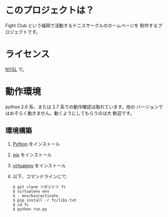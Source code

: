 # このプロジェクトは？ #

Fight Club という福岡で活動するテニスサークルのホームページを
制作するプロジェクトです。

# ライセンス #

[NYSL](http://www.kmonos.net/nysl/) で。

# 動作環境 #

python 2.6 系、または 2.7 系での動作確認は取れています。他の
バージョンではおそらく動きません。動くようにしてもらうのは大
歓迎です。

## 環境構築 ##

 1. [Python](http://www.python.org) をインストール
 2. [pip](http://pypi.python.org/pypi/pip) をインストール
 3. [virtualenv](http://pypi.python.org/pypi/virtualenv) をインストール
 4. 以下、コマンドラインにて:

        $ git clone リポジトリ fc
        $ virtualenv env
        $ . env/bin/activate
        $ pip install -r fc/libs.txt
        $ cd fc
        $ python run.py
